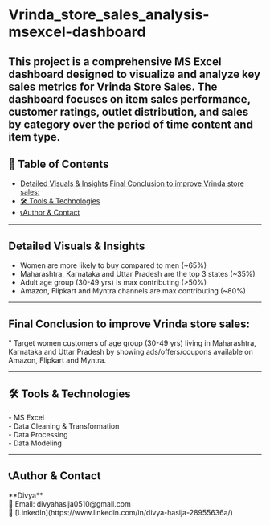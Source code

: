 # Vrinda_store_sales_analysis-msexcel-dashboard

This project is a comprehensive MS Excel dashboard designed to visualize and analyze key sales metrics for Vrinda Store Sales. The dashboard focuses on item sales performance, customer ratings, outlet distribution, and sales by category over the period of time content and item type.
---

## 📌 Table of Contents
- <a href="#Detailed-Visuals-Insights">Detailed Visuals & Insights</a>
<a href="#Final-conclusions">Final Conclusion to improve Vrinda store sales:</a>
- <a href="#Tools-Technologies">🛠️ Tools & Technologies</a>
- <a href="#author--contact">📞Author & Contact</a>
----

<h2><a class="anchor" id="Detailed-Visuals-Insights"></a>Detailed Visuals & Insights</h2>

- Women are more likely to buy compared to men (~65%)<br>
- Maharashtra, Karnataka and Uttar Pradesh are the top 3 states (~35%)<br>
- Adult age group (30-49 yrs) is max contributing (>50%)<br>
- Amazon, Flipkart and Myntra channels are max contributing (~80%)<br>

--- 
<h2><a class="anchor" id="Final-conclusions"></a>Final Conclusion to improve Vrinda store sales:</h2>
" Target women customers of age group (30-49 yrs) living in
Maharashtra, Karnataka and Uttar Pradesh by showing
ads/offers/coupons available on Amazon, Flipkart and Myntra.

---

<h2><a class="anchor" id="Tools-Technologies"></a>🛠️ Tools & Technologies</h2>
- MS Excel<r><br>
- Data Cleaning & Transformation<br>
- Data Processing<br>
- Data Modeling


---
<h2><a class="anchor" id="author--contact"></a>📞Author & Contact</h2>
**Divya**    <br>
📧 Email: divyahasija0510@gmail.com  <br>
🔗 [LinkedIn](https://www.linkedin.com/in/divya-hasija-28955636a/)
